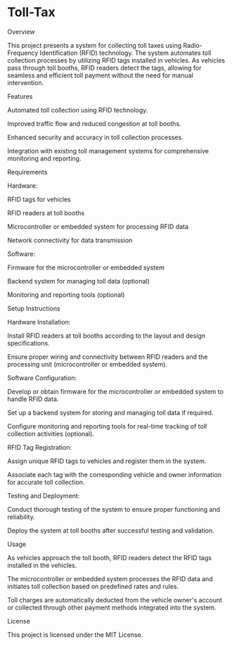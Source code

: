 # Toll-Tax

Overview

This project presents a system for collecting toll taxes using Radio-Frequency Identification (RFID) technology. The system automates toll collection processes by utilizing RFID tags installed in vehicles. As vehicles pass through toll booths, RFID readers detect the tags, allowing for seamless and efficient toll payment without the need for manual intervention.

Features

Automated toll collection using RFID technology.

Improved traffic flow and reduced congestion at toll booths.

Enhanced security and accuracy in toll collection processes.

Integration with existing toll management systems for comprehensive monitoring and reporting.

Requirements

Hardware:

RFID tags for vehicles

RFID readers at toll booths

Microcontroller or embedded system for processing RFID data

Network connectivity for data transmission

Software:

Firmware for the microcontroller or embedded system

Backend system for managing toll data (optional)

Monitoring and reporting tools (optional)

Setup Instructions

Hardware Installation:

Install RFID readers at toll booths according to the layout and design specifications.

Ensure proper wiring and connectivity between RFID readers and the processing unit (microcontroller or embedded system).

Software Configuration:

Develop or obtain firmware for the microcontroller or embedded system to handle RFID data.

Set up a backend system for storing and managing toll data if required.

Configure monitoring and reporting tools for real-time tracking of toll collection activities (optional).

RFID Tag Registration:

Assign unique RFID tags to vehicles and register them in the system.

Associate each tag with the corresponding vehicle and owner information for accurate toll collection.

Testing and Deployment:

Conduct thorough testing of the system to ensure proper functioning and reliability.

Deploy the system at toll booths after successful testing and validation.

Usage

As vehicles approach the toll booth, RFID readers detect the RFID tags installed in the vehicles.

The microcontroller or embedded system processes the RFID data and initiates toll collection based on predefined rates and rules.

Toll charges are automatically deducted from the vehicle owner's account or collected through other payment methods integrated into the system.

License

This project is licensed under the MIT License.
